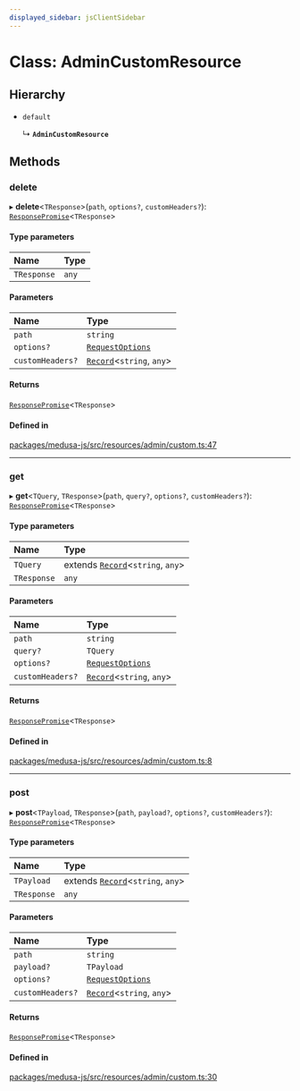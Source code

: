 ```yaml
---
displayed_sidebar: jsClientSidebar
---
```


# Class: AdminCustomResource

## Hierarchy

- `default`

  ↳ **`AdminCustomResource`**

## Methods

### delete

▸ **delete**<`TResponse`\>(`path`, `options?`, `customHeaders?`): [`ResponsePromise`](../modules/internal-12.md#responsepromise)<`TResponse`\>

#### Type parameters

| Name | Type |
| :------ | :------ |
| `TResponse` | `any` |

#### Parameters

| Name | Type |
| :------ | :------ |
| `path` | `string` |
| `options?` | [`RequestOptions`](../interfaces/internal-5.RequestOptions.md) |
| `customHeaders?` | [`Record`](../modules/internal.md#record)<`string`, `any`\> |

#### Returns

[`ResponsePromise`](../modules/internal-12.md#responsepromise)<`TResponse`\>

#### Defined in

[packages/medusa-js/src/resources/admin/custom.ts:47](https://github.com/medusajs/medusa/blob/c4ac5e6959/packages/medusa-js/src/resources/admin/custom.ts#L47)

___

### get

▸ **get**<`TQuery`, `TResponse`\>(`path`, `query?`, `options?`, `customHeaders?`): [`ResponsePromise`](../modules/internal-12.md#responsepromise)<`TResponse`\>

#### Type parameters

| Name | Type |
| :------ | :------ |
| `TQuery` | extends [`Record`](../modules/internal.md#record)<`string`, `any`\> |
| `TResponse` | `any` |

#### Parameters

| Name | Type |
| :------ | :------ |
| `path` | `string` |
| `query?` | `TQuery` |
| `options?` | [`RequestOptions`](../interfaces/internal-5.RequestOptions.md) |
| `customHeaders?` | [`Record`](../modules/internal.md#record)<`string`, `any`\> |

#### Returns

[`ResponsePromise`](../modules/internal-12.md#responsepromise)<`TResponse`\>

#### Defined in

[packages/medusa-js/src/resources/admin/custom.ts:8](https://github.com/medusajs/medusa/blob/c4ac5e6959/packages/medusa-js/src/resources/admin/custom.ts#L8)

___

### post

▸ **post**<`TPayload`, `TResponse`\>(`path`, `payload?`, `options?`, `customHeaders?`): [`ResponsePromise`](../modules/internal-12.md#responsepromise)<`TResponse`\>

#### Type parameters

| Name | Type |
| :------ | :------ |
| `TPayload` | extends [`Record`](../modules/internal.md#record)<`string`, `any`\> |
| `TResponse` | `any` |

#### Parameters

| Name | Type |
| :------ | :------ |
| `path` | `string` |
| `payload?` | `TPayload` |
| `options?` | [`RequestOptions`](../interfaces/internal-5.RequestOptions.md) |
| `customHeaders?` | [`Record`](../modules/internal.md#record)<`string`, `any`\> |

#### Returns

[`ResponsePromise`](../modules/internal-12.md#responsepromise)<`TResponse`\>

#### Defined in

[packages/medusa-js/src/resources/admin/custom.ts:30](https://github.com/medusajs/medusa/blob/c4ac5e6959/packages/medusa-js/src/resources/admin/custom.ts#L30)
